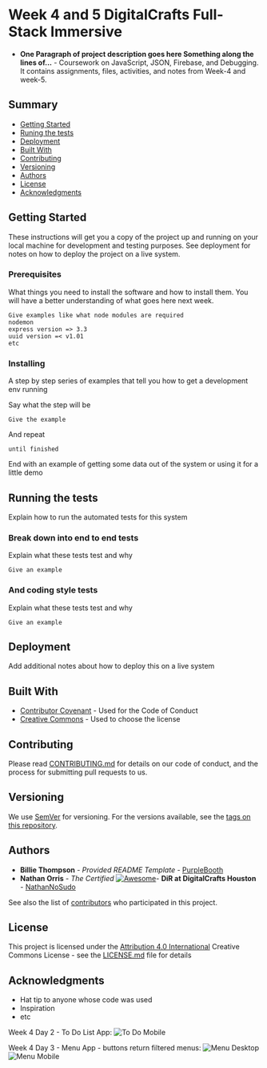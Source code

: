 

# Week 4 and 5 DigitalCrafts Full-Stack Immersive

 - **One Paragraph of project description goes here Something along the lines of...** -
  Coursework on JavaScript, JSON, Firebase, and Debugging. It contains assignments, files, activities, and 
  notes from Week-4 and week-5.  

## Summary

  - [Getting Started](#getting-started)
  - [Runing the tests](#running-the-tests)
  - [Deployment](#deployment)
  - [Built With](#built-with)
  - [Contributing](#contributing)
  - [Versioning](#versioning)
  - [Authors](#authors)
  - [License](#license)
  - [Acknowledgments](#acknowledgments)

## Getting Started

These instructions will get you a copy of the project up and running on
your local machine for development and testing purposes. See deployment
for notes on how to deploy the project on a live system.

### Prerequisites

What things you need to install the software and how to install them.
You will have a better understanding of what goes here next week.

    Give examples like what node modules are required
    nodemon 
    express version => 3.3
    uuid version =< v1.01
    etc

### Installing

A step by step series of examples that tell you how to get a development
env running

Say what the step will be

    Give the example

And repeat

    until finished

End with an example of getting some data out of the system or using it
for a little demo

## Running the tests

Explain how to run the automated tests for this system

### Break down into end to end tests

Explain what these tests test and why

    Give an example

### And coding style tests

Explain what these tests test and why

    Give an example

## Deployment

Add additional notes about how to deploy this on a live system

## Built With

  - [Contributor Covenant](https://www.contributor-covenant.org/) - Used
    for the Code of Conduct
  - [Creative Commons](https://creativecommons.org/) - Used to choose
    the license

## Contributing

Please read [CONTRIBUTING.md](CONTRIBUTING.md) for details on our code
of conduct, and the process for submitting pull requests to us.

## Versioning

We use [SemVer](http://semver.org/) for versioning. For the versions
available, see the [tags on this
repository](https://github.com/PurpleBooth/a-good-readme-template/tags).

## Authors

  - **Billie Thompson** - *Provided README Template* -
    [PurpleBooth](https://github.com/PurpleBooth)
  - **Nathan Orris** - *The Certified* [![Awesome](https://cdn.rawgit.com/sindresorhus/awesome/d7305f38d29fed78fa85652e3a63e154dd8e8829/media/badge.svg)](https://github.com/sindresorhus/awesome)- **DiR at DigitalCrafts Houston** -
    [NathanNoSudo](https://github.com/NathanNoSudo)

See also the list of
[contributors](https://github.com/PurpleBooth/a-good-readme-template/contributors)
who participated in this project.

## License

This project is licensed under the [Attribution 4.0
International](LICENSE.md) Creative Commons License - see the
[LICENSE.md](LICENSE.md) file for details

## Acknowledgments

  - Hat tip to anyone whose code was used
  - Inspiration
  - etc



Week 4 Day 2 - To Do List App:
![To Do Mobile](Screenshots/ToDoMobile.png)

Week 4 Day 3 - Menu App - buttons return filtered menus:
![Menu Desktop](Screenshots/MenuDesktop.png)
![Menu Mobile](Screenshots/MenuMobile.png)

